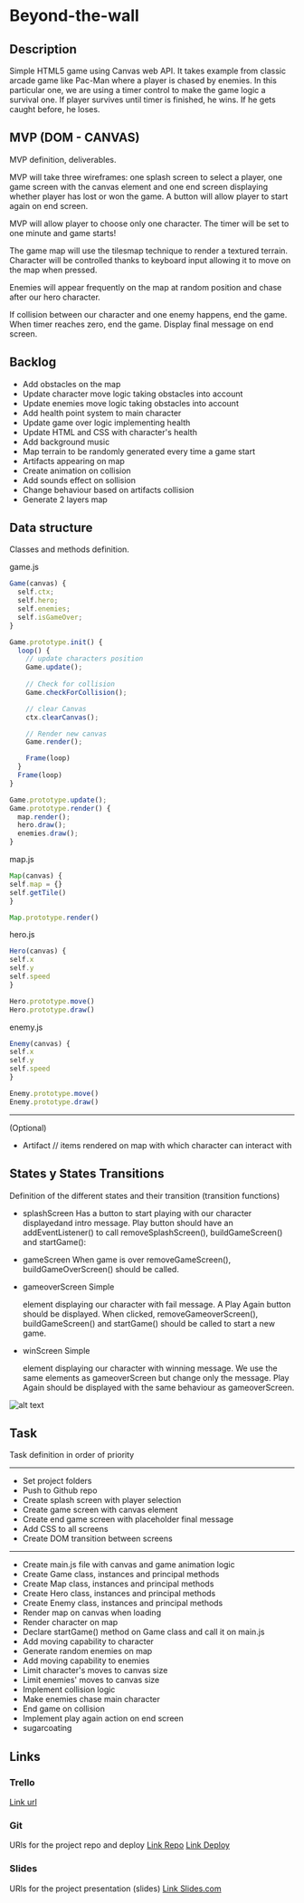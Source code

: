 # Beyond-the-wall

## Description
Simple HTML5 game using Canvas web API. It takes example from classic arcade game like Pac-Man where a player is chased by enemies. In this particular one, we are using a timer control to make the game logic a survival one. If player survives until timer is finished, he wins. If he gets caught before, he loses.


## MVP (DOM - CANVAS)
MVP definition, deliverables.

MVP will take three wireframes: one splash screen to select a player, one game screen with the canvas element and one end screen displaying whether player has lost or won the game. A button will allow player to start again on end screen.

MVP will allow player to choose only one character. The timer will be set to one minute and game starts!

The game map will use the tilesmap technique to render a textured terrain. Character will be controlled thanks to keyboard input allowing it to move on the map when pressed.

Enemies will appear frequently on the map at random position and chase after our hero character.

If collision between our character and one enemy happens, end the game. When timer reaches zero, end the game. Display final message on end screen.


## Backlog

- Add obstacles on the map
- Update character move logic taking obstacles into account
- Update enemies move logic taking obstacles into account
- Add health point system to main character
- Update game over logic implementing health
- Update HTML and CSS with character's health 
- Add background music
- Map terrain to be randomly generated every time a game start
- Artifacts appearing on map
- Create animation on collision
- Add sounds effect on sollision
- Change behaviour based on artifacts collision
- Generate 2 layers map


## Data structure
Classes and methods definition.

  game.js
  
  ```javascript
  Game(canvas) {
    self.ctx;
    self.hero;
    self.enemies;
    self.isGameOver;
  }

  Game.prototype.init() {
    loop() {
      // update characters position
      Game.update();
      
      // Check for collision
      Game.checkForCollision();

      // clear Canvas
      ctx.clearCanvas();

      // Render new canvas
      Game.render();

      Frame(loop)
    }    
    Frame(loop)  
  }

  Game.prototype.update();
  Game.prototype.render() {
    map.render();
    hero.draw();
    enemies.draw();
  }
  ```
   
   map.js
   
   ```javascript
   Map(canvas) {
   self.map = {}
   self.getTile()
   }
   
   Map.prototype.render()
   ```
   
   hero.js
   
   ```javascript
   Hero(canvas) {
   self.x
   self.y
   self.speed
   }
   
   Hero.prototype.move()    
   Hero.prototype.draw()
   ```
   
   enemy.js
   
   ```javascript
   Enemy(canvas) {
   self.x
   self.y
   self.speed
   }
   
   Enemy.prototype.move()    
   Enemy.prototype.draw()
   ```

  
-------------------------------

(Optional)
  - Artifact // items rendered on map with which character can interact with


## States y States Transitions
Definition of the different states and their transition (transition functions)

- splashScreen
Has a button to start playing with our character displayedand intro message. Play button should have an addEventListener() to call removeSplashScreen(), buildGameScreen() and startGame():

- gameScreen
When game is over removeGameScreen(), buildGameOverScreen() should be called.

- gameoverScreen
Simple <div> element displaying our character with fail message. A Play Again button should be displayed. When clicked, removeGameoverScreen(), buildGameScreen() and startGame() should be called to start a new game.
  
- winScreen
Simple <div> element displaying our character with winning message. We use the same elements as gameoverScreen but change only the message. Play Again should be displayed with the same behaviour as gameoverScreen.


![alt text](assets/IMG_20190117_165702.jpg "My project wireframes")


## Task
Task definition in order of priority

-------------------------------

- Set project folders
- Push to Github repo
- Create splash screen with player selection
- Create game screen with canvas element
- Create end game screen with placeholder final message
- Add CSS to all screens
- Create DOM transition between screens

-------------------------------

- Create main.js file with canvas and game animation logic
- Create Game class, instances and principal methods
- Create Map class, instances and principal methods
- Create Hero class, instances and principal methods
- Create Enemy class, instances and principal methods
- Render map on canvas when loading
- Render character on map
- Declare startGame() method on Game class and call it on main.js
- Add moving capability to character
- Generate random enemies on map
- Add moving capability to enemies
- Limit character's moves to canvas size
- Limit enemies' moves to canvas size
- Implement collision logic
- Make enemies chase main character
- End game on collision
- Implement play again action on end screen
- sugarcoating



## Links


### Trello
[Link url](https://trello.com)


### Git
URls for the project repo and deploy
[Link Repo](https://github.com/nicolacaze/beyond-the-wall)
[Link Deploy](http://github.com)


### Slides
URls for the project presentation (slides)
[Link Slides.com](http://slides.com)
